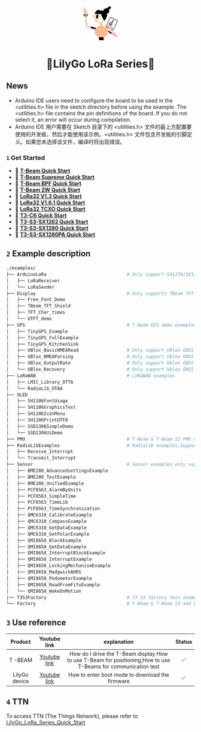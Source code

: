 <div align="center" markdown="1">
  <img src=".github/LilyGo_logo.png" alt="LilyGo logo" width="100"/>
</div>

<h1 align = "center">🌟LilyGo LoRa Series🌟</h1>

## News

- Arduino IDE users need to configure the board to be used in the <utilities.h> file in the sketch directory before using the example. The <utilities.h> file contains the pin definitions of the board. If you do not select it, an error will occur during compilation.
- Arduino IDE 用户需要在 Sketch 目录下的 <utilities.h> 文件的最上方配置要使用的开发板，然后才能使用该示例。<utilities.h> 文件包含开发板的引脚定义。如果您未选择该文件，编译时将出现错误。

### `1` Get Started

- 🔧 **[T-Beam Quick Start](./docs/en/t_beam/t_beam_hw.md)**
- 🔧 **[T-Beam Supreme Quick Start](./docs/en/t_beam_supreme/t_beam_supreme_hw.md)**
- 🔧 **[T-Beam BPF Quick Start](./docs/en/t_beam_bpf/t_beam_bpf_hw.md)**
- 🔧 **[T-Beam 2W Quick Start](./docs/en/t_beam_2w/t_beam_2w_hw.md)**
- 🔧 **[LoRa32 V1.3 Quick Start](./docs/en/t3_v13_sx1276/t3_v13_sx1276.md)**
- 🔧 **[LoRa32 V1.6.1 Quick Start](./docs/en/t3_v161_sx1276/t3_v161_sx1276_hw.md)**
- 🔧 **[LoRa32 TCXO Quick Start](./docs/en/t3_tcxo_sx1276/t3_tcxo_sx1276_hw.md)**
- 🔧 **[T3-C6 Quick Start](./docs/en/t3_c6_sx1262/t3_c6_sx1262_hw.md)**
- 🔧 **[T3-S3-SX1262 Quick Start](./docs/en/t3_s3_sx1262/t3_s3_sx1262_hw.md)**
- 🔧 **[T3-S3-SX1280 Quick Start](./docs/en/t3_s3_sx1280/t3_s3_sx1280_hw.md)**
- 🔧 **[T3-S3-SX1280PA Quick Start](./docs/en/t3_s3_sx1280pa/t3_s3_sx1280pa.md)**

## `2` Example description

```bash
./examples/
├── ArduinoLoRa                              # Only support SX1276/SX1278 radio module (仅支持 SX1276/SX1278 无线电模块)
│   ├── LoRaReceiver
│   └── LoRaSender
├── Display                                  # Only supports TBeam TFT Shield
│   ├── Free_Font_Demo
│   ├── TBeam_TFT_Shield
│   ├── TFT_Char_times
│   └── UTFT_demo
├── GPS                                      # T-Beam GPS demo examples
│   ├── TinyGPS_Example
│   ├── TinyGPS_FullExample
│   ├── TinyGPS_KitchenSink
│   ├── UBlox_BasicNMEARead                  # Only support Ublox GNSS Module           
│   ├── UBlox_NMEAParsing                    # Only support Ublox GNSS Module           
│   ├── UBlox_OutputRate                     # Only support Ublox GNSS Module      
│   └── UBlox_Recovery                       # Only support Ublox GNSS Module      
├── LoRaWAN                                  # LoRaWAN examples
│   ├── LMIC_Library_OTTA
│   └── RadioLib_OTAA
├── OLED
│   ├── SH1106FontUsage
│   ├── SH1106GraphicsTest
│   ├── SH1106IconMenu
│   ├── SH1106PrintUTF8
│   ├── SSD1306SimpleDemo
│   └── SSD1306UiDemo
├── PMU                                      # T-Beam & T-Beam S3 PMU demo examples
├── RadioLibExamples                         # RadioLib examples,Support SX1276/78/62/80...
│   ├── Receive_Interrupt
│   └── Transmit_Interrupt
├── Sensor                                   # Sensor examples,only support t-beams3-supreme
│   ├── BME280_AdvancedsettingsExample
│   ├── BME280_TestExample
│   ├── BME280_UnifiedExample
│   ├── PCF8563_AlarmByUnits
│   ├── PCF8563_SimpleTime
│   ├── PCF8563_TimeLib
│   ├── PCF8563_TimeSynchronization
│   ├── QMC6310_CalibrateExample
│   ├── QMC6310_CompassExample
│   ├── QMC6310_GetDataExample
│   ├── QMC6310_GetPolarExample
│   ├── QMI8658_BlockExample
│   ├── QMI8658_GetDataExample
│   ├── QMI8658_InterruptBlockExample
│   ├── QMI8658_InterruptExample
│   ├── QMI8658_LockingMechanismExample
│   ├── QMI8658_MadgwickAHRS
│   ├── QMI8658_PedometerExample
│   ├── QMI8658_ReadFromFifoExample
│   └── QMI8658_WakeOnMotion
|── T3S3Factory                              # T3 S3 factory test examples
└── Factory                                  # T-Beam & T-Beam S3 and BPF factory test examples
```

## `3` Use reference

|    Product    |                        Youtube  link                        |                                                   explanation                                                   | Status |
| :-----------: | :---------------------------------------------------------: | :-------------------------------------------------------------------------------------------------------------: | :----: |
|    T -BEAM    | [Youtube link](https://www.youtube.com/watch?v=Xf1Wf-aTSmc) | How do I drive the T-Beam display  How to use T-Beam for positioning,How to use T-Beams  for communication test |   ✅    |
| LilyGo device | [Youtube link](https://www.youtube.com/watch?v=f3BybP3L7ls) |                                 How to enter boot mode to download the firmware                                 |   ✅    |

## `4` TTN

To access TTN (The Things Network), please refer to [LilyGo_LoRa_Series_Quick_Start](./docs/zh/LilyGo_LoRa_Series_Quick_Start_On_TTN_zh.md)
